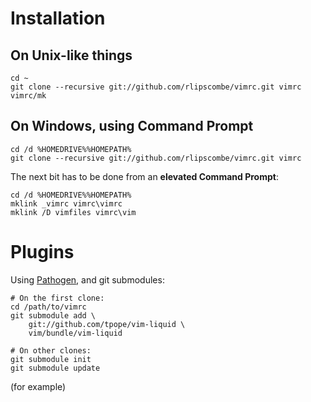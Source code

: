 # Installation

## On Unix-like things

    cd ~
    git clone --recursive git://github.com/rlipscombe/vimrc.git vimrc
    vimrc/mk

## On Windows, using Command Prompt

    cd /d %HOMEDRIVE%%HOMEPATH%
    git clone --recursive git://github.com/rlipscombe/vimrc.git vimrc

The next bit has to be done from an **elevated Command Prompt**:

    cd /d %HOMEDRIVE%%HOMEPATH%
    mklink _vimrc vimrc\vimrc
    mklink /D vimfiles vimrc\vim

# Plugins

Using [Pathogen](https://github.com/tpope/vim-pathogen), and git submodules:

    # On the first clone:
    cd /path/to/vimrc
    git submodule add \
        git://github.com/tpope/vim-liquid \
        vim/bundle/vim-liquid

    # On other clones:
    git submodule init
    git submodule update

(for example)
